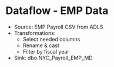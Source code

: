 # Dataflow - EMP Data

- Source: EMP Payroll CSV from ADLS
- Transformations:
  - Select needed columns
  - Rename & cast
  - Filter by fiscal year
- Sink: dbo.NYC_Payroll_EMP_MD
